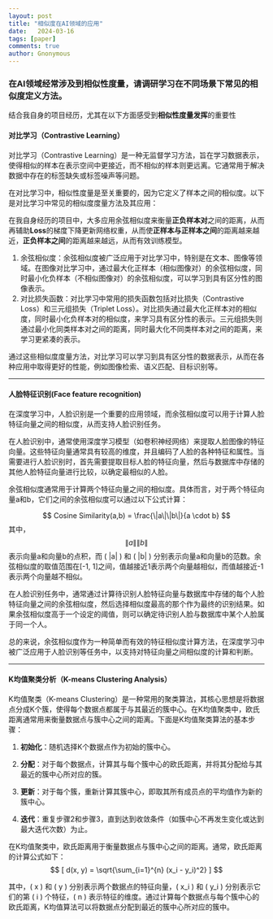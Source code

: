 ```yaml
---
layout: post
title: "相似度在AI领域的应用"
date:   2024-03-16
tags: [paper]
comments: true
author: Gnonymous
---
```


### 在AI领域经常涉及到相似性度量，请调研学习在不同场景下常见的相似度定义方法。

结合我自身的项目经历，尤其在以下方面感受到**相似性度量发挥**的重要性

#### 对比学习（Contrastive Learning）

对比学习（Contrastive Learning）是一种无监督学习方法，旨在学习数据表示，使得相似的样本在表示空间中更接近，而不相似的样本则更远离。它通常用于解决数据中存在的标签缺失或标签噪声等问题。

在对比学习中，相似性度量是至关重要的，因为它定义了样本之间的相似度。以下是对比学习中常见的相似度度量方法及其应用：

在我自身经历的项目中，大多应用余弦相似度来衡量**正负样本对**之间的距离，从而再辅助**Loss**的梯度下降更新网络权重，从而使**正样本与正样本之间**的距离越来越近，**正负样本之间**的距离越来越远，从而有效训练模型。

1. 余弦相似度：余弦相似度被广泛应用于对比学习中，特别是在文本、图像等领域。在图像对比学习中，通过最大化正样本（相似图像对）的余弦相似度，同时最小化负样本（不相似图像对）的余弦相似度，可以学习到具有区分性的图像表示。
2. 对比损失函数：对比学习中常用的损失函数包括对比损失（Contrastive Loss）和三元组损失（Triplet Loss）。对比损失通过最大化正样本对的相似度，同时最小化负样本对的相似度，来学习具有区分性的表示。三元组损失则通过最小化同类样本对之间的距离，同时最大化不同类样本对之间的距离，来学习更紧凑的表示。

通过这些相似度度量方法，对比学习可以学习到具有区分性的数据表示，从而在各种应用中取得更好的性能，例如图像检索、语义匹配、目标识别等。

---

#### 人脸特征识别(Face feature recognition)

在深度学习中，人脸识别是一个重要的应用领域，而余弦相似度可以用于计算人脸特征向量之间的相似度，从而支持人脸识别任务。

在人脸识别中，通常使用深度学习模型（如卷积神经网络）来提取人脸图像的特征向量。这些特征向量通常具有较高的维度，并且编码了人脸的各种特征和属性。当需要进行人脸识别时，首先需要提取目标人脸的特征向量，然后与数据库中存储的其他人脸特征向量进行比较，以确定最相似的人脸。

余弦相似度通常用于计算两个特征向量之间的相似度。具体而言，对于两个特征向量a和b，它们之间的余弦相似度可以通过以下公式计算：

$$
Cosine Similarity(a,b) = \frac{\|a\|\|b\|}{a \cdot b}
$$
其中，
$$
\|a\|\|b\|
$$
表示向量a和向量b的点积，而 \( \|a\| \) 和 \( \|b\| \) 分别表示向量a和向量b的范数。余弦相似度的取值范围在[-1, 1]之间，值越接近1表示两个向量越相似，而值越接近-1表示两个向量越不相似。

在人脸识别任务中，通常通过计算待识别人脸特征向量与数据库中存储的每个人脸特征向量之间的余弦相似度，然后选择相似度最高的那个作为最终的识别结果。如果余弦相似度高于一个设定的阈值，则可以确定待识别人脸与数据库中某个人脸属于同一个人。

总的来说，余弦相似度作为一种简单而有效的特征相似度计算方法，在深度学习中被广泛应用于人脸识别等任务中，以支持对特征向量之间相似度的计算和判断。

---

#### K均值聚类分析（K-means Clustering Analysis）

K均值聚类（K-means Clustering）是一种常用的聚类算法，其核心思想是将数据点分成K个簇，使得每个数据点都属于与其最近的簇中心。在K均值聚类中，欧氏距离通常用来衡量数据点与簇中心之间的距离。下面是K均值聚类算法的基本步骤：

1. **初始化**：随机选择K个数据点作为初始的簇中心。

2. **分配**：对于每个数据点，计算其与每个簇中心的欧氏距离，并将其分配给与其最近的簇中心所对应的簇。

3. **更新**：对于每个簇，重新计算其簇中心，即取其所有成员点的平均值作为新的簇中心。

4. **迭代**：重复步骤2和步骤3，直到达到收敛条件（如簇中心不再发生变化或达到最大迭代次数）为止。

在K均值聚类中，欧氏距离用于衡量数据点与簇中心之间的距离。通常，欧氏距离的计算公式如下：
$$
[ d(x, y) = \sqrt{\sum_{i=1}^{n} (x_i - y_i)^2} ]
$$


其中，\( x \) 和 \( y \) 分别表示两个数据点的特征向量，\( x_i \) 和 \( y_i \) 分别表示它们的第 \( i \) 个特征，\( n \) 表示特征的维度。通过计算每个数据点与每个簇中心的欧氏距离，K均值算法可以将数据点分配到最近的簇中心所对应的簇中。







